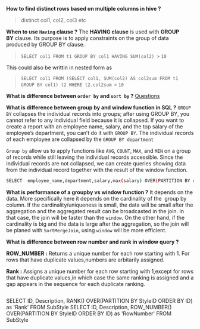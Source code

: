 **How to find distinct rows based on multiple columns in hive ?**
> distinct col1, col2, col3 etc

**When to use `Having` clause ?**
The **HAVING clause** is used with **GROUP BY** clause. Its purpose is to apply constraints on the group of data produced by GROUP BY clause.

> `SELECT col1 FROM t1 GROUP BY col1 HAVING SUM(col2) >` `10`

This could also be writtin in nested form as 
> `SELECT col1 FROM (SELECT col1, SUM(col2) AS col2sum FROM t1 GROUP BY col1) t2 WHERE t2.col2sum >` `10` 


**What is difference between `order by` and `sort by` ?**
[Questions](Questions.md)

**What is difference between group by and window function in SQL ?**
`GROUP BY` collapses the individual records into groups; after using GROUP BY, you cannot refer to any individual field because it is collapsed. If you want to create a report with an employee name, salary, and the top salary of the employee’s department, you can’t do it with `GROUP BY`. The individual records of each employee are collapsed by the `GROUP BY department`

`Group by` allow us to apply functions like `AVG`, `COUNT`, `MAX`, and `MIN` on a group of records while still leaving the individual records accessible. Since the individual records are not collapsed, we can create queries showing data from the individual record together with the result of the window function.

```bash
SELECT  employee_name,department,salary,max(salary) OVER(PARTITION BY department) as top_salary FROM employee
```

**What is performance of a groupby vs window function ?**
It depends on the data. More specifically here it depends on the cardinality of the  group by column. If the cardinality/uniqueness is small, the data will be small after the aggregation and the aggregated result can be broadcasted in the join. In that case, the join will be faster than the `window`.
On the other hand, if the cardinality is big and the data is large after the aggregation, so the join will be planed with `SortMergeJoin`, using `window` will be more efficient.


**What is difference between row number and rank in window query ?**

**ROW_NUMBER :** Returns a unique number for each row starting with 1. For rows that have duplicate values,numbers are arbitarily assigned.

**Rank :** Assigns a unique number for each row starting with 1,except for rows that have duplicate values,in which case the same ranking is assigned and a gap appears in the sequence for each duplicate ranking.

> ```sql
SELECT ID, Description, RANK()       OVER(PARTITION BY StyleID ORDER BY ID) as 'Rank'      FROM SubStyle
SELECT ID, Description, ROW_NUMBER() OVER(PARTITION BY StyleID ORDER BY ID) as 'RowNumber' FROM SubStyle
```

